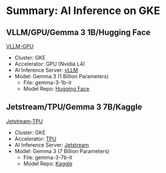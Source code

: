 # Summary: AI Inference on GKE

## VLLM/GPU/Gemma 3 1B/Hugging Face

[VLLM-GPU](./vllm-gpu/README.md)

- Cluster: GKE
- Accelerator: GPU (Nvidia L4)
- AI Inference Server: [vLLM](https://docs.vllm.ai/en/latest/)
- Model: Gemma 3 (1 Billion Parameters)
  - File: gemma-3-1b-it
  - Model Repo: [Hugging Face](https://huggingface.co/google/gemma-3-1b-it)

## Jetstream/TPU/Gemma 3 7B/Kaggle

[Jetstream-TPU](./jetstream-tpu/README.md)

- Cluster: GKE
- Accelerator: [TPU](https://cloud.google.com/kubernetes-engine/docs/concepts/tpus#availability)
- AI Inference Server: [Jetstream](https://github.com/AI-Hypercomputer/JetStream)
- Model: Gemma 3 (7 Billion Parameters)
  - File: gemma-3-7b-it
  - Model Repo: [Kaggle](https://www.kaggle.com/models/google/gemma)
